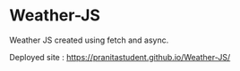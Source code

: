 # Weather-JS
Weather JS created using fetch and async.

Deployed site : https://pranitastudent.github.io/Weather-JS/
